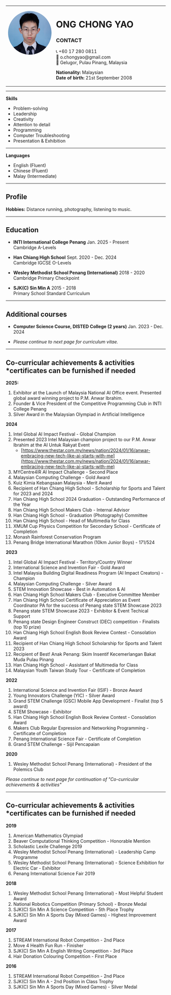 <table border="0" style="width:100%;">
  <tr>
    <td width="30%" valign="top" align="center">
      <p align="center">
        <img src="ONG_CHONG_YAO_headshot-square.jpg" style="border-radius: 50%; alt="Chong Yao Ong">
      </p>
    </td>
    <td width="70%" valign="top">
      <h1>ONG CHONG YAO</h1>
      <h3>CONTACT</h3>
      <p>
        📞 +60 17 280 0811<br>
        📧 o.chongyao@gmail.com<br>
        📍 Gelugor, Pulau Pinang, Malaysia
      </p>
      <p>
        <strong>Nationality:</strong> Malaysian<br>
        <strong>Date of birth:</strong> 21st September 2008
      </p>
    </td>
  </tr>
</table>

---

**Skills**

*   Problem-solving
*   Leadership
*   Creativity
*   Attention to detail
*   Programming
*   Computer Troubleshooting
*   Presentation & Exhibition

---

**Languages**

*   English (Fluent)
*   Chinese (Fluent)
*   Malay (Intermediate)

---

## Profile

**Hobbies:**
Distance running, photography, listening to music.

---

## Education

*   **INTI International College Penang** Jan. 2025 - Present \
    Cambridge A-Levels

*   **Han Chiang High School** Sept. 2020 - Dec. 2024 \
    Cambridge IGCSE O-Levels

*   **Wesley Methodist School Penang (International)** 2018 - 2020 \
    Cambridge Primary Checkpoint

*   **SJK(C) Sin Min A** 2015 - 2018 \
    Primary School Standard Curriculum

---

## Additional courses

*   **Computer Science Course, DISTED College (2 years)**
    Jan. 2023 - Dec. 2024

*   *Please continue to next page for curriculum vitae.*

---

## Co-curricular achievements & activities \*certificates can be furnished if needed

**2025:**

1. Exhibitor at the Launch of Malaysia National AI Office event. Presented global award winning project to P.M. Anwar Ibrahim.
2. Founder & Vice President of the Competitive Programming Club in INTI College Penang
3. Silver Award in the Malaysian Olympiad in Artificial Intelligence

**2024**

1. Intel Global AI Impact Festival - Global Champion
2. Presented 2023 Intel Malaysian champion project to our P.M. Anwar Ibrahim at the AI Untuk Rakyat Event
   * [https://www.thestar.com.my/news/nation/2024/01/16/anwar-embracing-new-tech-like-ai-starts-with-me](https://www.thestar.com.my/news/nation/2024/01/16/anwar-embracing-new-tech-like-ai-starts-with-me)
3. MYCentre4IR AI Impact Challenge - Second Place
4. Malaysian Computing Challenge - Gold Award
5. Kuiz Kimia Kebangsaan Malaysia - Merit Award
6. Recipient of Han Chiang High School - Scholarship for Sports and Talent for 2023 and 2024
7. Han Chiang High School 2024 Graduation - Outstanding Performance of the Year
8. Han Chiang High School Makers Club - Internal Advisor
9. Han Chiang High School - Graduation (Photography) Committee
10. Han Chiang High School - Head of Multimedia for Class
11. XMUM Cup Physics Competition for Secondary School - Certificate of Completion
12. Monash Rainforest Conservation Program
13. Penang Bridge International Marathon (10km Junior Boys) - 171/524

**2023**

1. Intel Global AI Impact Festival - Territory/Country Winner
2. International Science and Invention Fair - Gold Award
3. Intel Malaysia Building Digital Readiness Program (AI Impact Creators) - Champion
4. Malaysian Computing Challenge - Silver Award
5. STEM Innovation Showcase - Best in Automation & AI
6. Han Chiang High School Makers Club - Executive Committee Member
7. Han Chiang High School Certificate of Appreciation as Event Coordinator PA for the success of Penang state STEM Showcase 2023
8. Penang state STEM Showcase 2023 - Exhibitor & Event Techical Support
9. Penang state Design Engineer Construct (DEC) competition - Finalists (top 10 prize)
10. Han Chiang High School English Book Review Contest - Consolation Award
11. Recipient of Han Chiang High School Scholarship for Sports and Talent 2023
12. Recipient of Best! Anak Penang: Skim Insentif Kecemerlangan Bakat Muda Pulau Pinang
13. Han Chiang High School - Assistant of Multimedia for Class
14. Malaysian Youth Taiwan Study Tour - Certificate of Completion

**2022**

1. International Science and Invention Fair (ISIF) - Bronze Award
2. Young Innovators Challenge (YIC) - Silver Award
3. Grand STEM Challenge (GSC) Mobile App Development - Finalist (top 5 award)
4. STEM Showcase - Exhibitor
5. Han Chiang High School English Book Review Contest - Consolation Award
6. Makers Club Regular Expression and Networking Programming - Certificate of Completion
7. Penang International Science Fair - Certificate of Completion
8. Grand STEM Challenge - Sijil Pencapaian

**2020**

1. Wesley Methodist School Penang (International) - President of the Polemics Club

*Please continue to next page for continuation of "Co-curricular achievements & activities"*

---

## Co-curricular achievements & activities \*certificates can be furnished if needed

**2019**

1. American Mathematics Olympiad
2. Beaver Computational Thinking Competition - Honorable Mention
3. Scholastic Lexile Challenge 2019
4. Wesley Methodist School Penang (International) - Leadership Camp Programme
5. Wesley Methodist School Penang (International) - Science Exhibition for Electric Car - Exhibitor
6. Penang International Science Fair 2019

**2018**

1. Wesley Methodist School Penang (International) - Most Helpful Student Award
2. National Robotics Competition (Primary School) - Bronze Medal
3. SJK(C) Sin Min A Science Competition - 5th Place Trophy
4. SJK(C) Sin Min A Sports Day (Mixed Games) - Highest Improvement Award

**2017**

1. STREAM International Robot Competition - 2nd Place
2. Move 4 Health Fun Run - Finisher
3. SJK(C) Sin Min A English Writing Competition - 3rd Place
4. Hair Donation Colouring Competition - First Place

**2016**

1. STREAM International Robot Competition - 2nd Place
2. SJK(C) Sin Min A - 2nd Position in Class Trophy
3. SJK(C) Sin Min A Sports Day (Mixed Games) - Silver Medal
